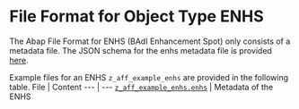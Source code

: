 # File Format for Object Type ENHS

The Abap File Format for ENHS (BAdI Enhancement Spot) only consists of a metadata file.
The JSON schema for the enhs metadata file is provided [here](./enhs.json).

Example files for an ENHS `z_aff_example_enhs` are provided in the following table.
File | Content
 --- | ---
[`z_aff_example_enhs.enhs`](./examples/z_aff_example_enhs.enhs)    | Metadata of the ENHS